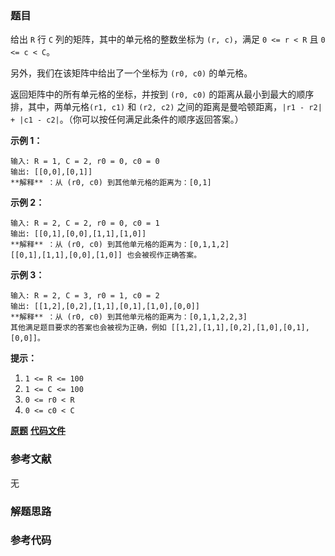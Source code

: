 ### 题目
给出 `R` 行 `C` 列的矩阵，其中的单元格的整数坐标为 `(r, c)`，满足 `0 <= r < R` 且 `0 <= c < C`。

另外，我们在该矩阵中给出了一个坐标为 `(r0, c0)` 的单元格。

返回矩阵中的所有单元格的坐标，并按到 `(r0, c0)` 的距离从最小到最大的顺序排，其中，两单元格`(r1, c1)` 和 `(r2, c2)`
之间的距离是曼哈顿距离，`|r1 - r2| + |c1 - c2|`。（你可以按任何满足此条件的顺序返回答案。）



**示例 1：**

    
    
    输入: R = 1, C = 2, r0 = 0, c0 = 0
    输出: [[0,0],[0,1]]
    **解释** ：从 (r0, c0) 到其他单元格的距离为：[0,1]
    

**示例 2：**

    
    
    输入: R = 2, C = 2, r0 = 0, c0 = 1
    输出: [[0,1],[0,0],[1,1],[1,0]]
    **解释** ：从 (r0, c0) 到其他单元格的距离为：[0,1,1,2]
    [[0,1],[1,1],[0,0],[1,0]] 也会被视作正确答案。
    

**示例 3：**

    
    
    输入: R = 2, C = 3, r0 = 1, c0 = 2
    输出: [[1,2],[0,2],[1,1],[0,1],[1,0],[0,0]]
    **解释** ：从 (r0, c0) 到其他单元格的距离为：[0,1,1,2,2,3]
    其他满足题目要求的答案也会被视为正确，例如 [[1,2],[1,1],[0,2],[1,0],[0,1],[0,0]]。
    



**提示：**

  1. `1 <= R <= 100`
  2. `1 <= C <= 100`
  3. `0 <= r0 < R`
  4. `0 <= c0 < C`

 **[原题](https://leetcode-cn.com/problems/matrix-cells-in-distance-order/)**    **[代码文件]()**


### 参考文献
无

### 解题思路




### 参考代码

```go


```




